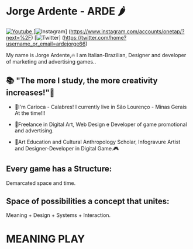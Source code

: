 # Jorge Ardente - ARDE 🌶️

[![Youtube](https://img.shields.io/badge/-Youtube-FF0000?style=flat-square&labelColor=FF0000&logo=youtube&logoColor=white&link=)
](https://www.youtube.com/channel/UCJRIPLSYf27Gq0KU41KWgsg)
[![Instagram](https://img.shields.io/badge/-Instagram-violet?style=flat-square&logo=Instagram&logoColor=white&link=)]
(https://www.instagram.com/accounts/onetap/?next=%2F)
[![Twitter](https://img.shields.io/badge/-@dieegosf-6633cc?style=flat-square&labelColor=6633cc&logo=twitter&logoColor=white&link=)]
(https://twitter.com/home?username_or_email=ardejorge66) 

My name is Jorge Ardente,🔥 I am Italian-Brazilian, Designer and developer of marketing and advertising games..

## 📚 "The more I study, the more creativity increases!"🧠

- 💪I'm Carioca - Calabres! I currently live in São Lourenço - Minas Gerais At the time!!!

- 🎲Freelance in Digital Art, Web Design e Developer of game promotional and advertising.

- 🎨Art Education and Cultural Anthropology Scholar, Infogravure Artist and Designer-Developer in Digital Game.🎮

## Every game has a Structure:
   Demarcated space and time.
   
## Space of possibilities a concept that unites:
   Meaning + Design + Systems + Interaction.
   
# **MEANING PLAY**








